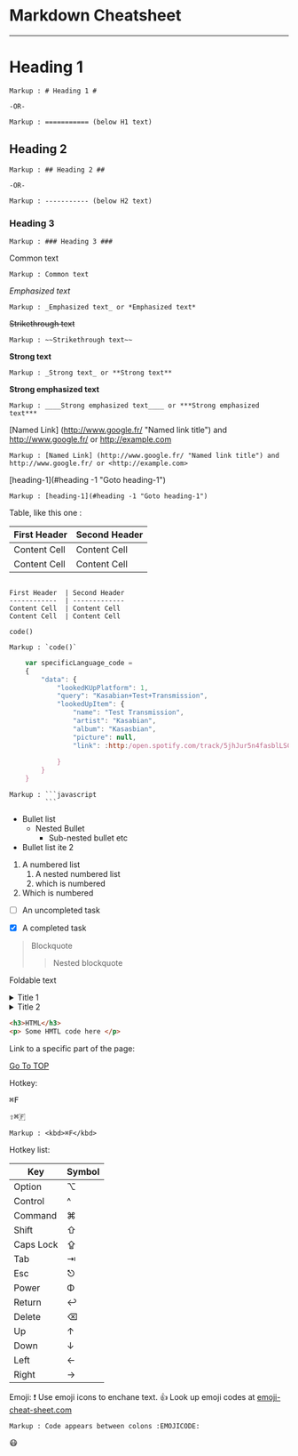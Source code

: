 Markdown Cheatsheet<a name="TOP"></a>
===================

- - - - 
# Heading 1 #

    Markup : # Heading 1 #

    -OR-

    Markup : =========== (below H1 text)

## Heading 2 ##

    Markup : ## Heading 2 ##

    -OR-

    Markup : ----------- (below H2 text)

### Heading 3 ###

    Markup : ### Heading 3 ###

Common text

    Markup : Common text

_Emphasized text_

    Markup : _Emphasized text_ or *Emphasized text*

~~Strikethrough text~~

    Markup : ~~Strikethrough text~~

__Strong text__
    
    Markup : _Strong text_ or **Strong text**

____Strong emphasized text____

    Markup : ____Strong emphasized text____ or ***Strong emphasized text***

[Named Link] (http://www.google.fr/ "Named link title") and http://www.google.fr/ or <http://example.com>

    Markup : [Named Link] (http://www.google.fr/ "Named link title") and http://www.google.fr/ or <http://example.com>

[heading-1](#heading -1 "Goto heading-1")

    Markup : [heading-1](#heading -1 "Goto heading-1")

Table, like this one : 

First Header  | Second Header
------------  | -------------
Content Cell  | Content Cell
Content Cell  | Content Cell

```

First Header  | Second Header
------------  | -------------
Content Cell  | Content Cell
Content Cell  | Content Cell 
```


`code()`

    Markup : `code()`

```javascript
    var specificLanguage_code = 
    {
        "data": {
            "lookedKUpPlatform": 1,
            "query": "Kasabian+Test+Transmission",
            "lookedUpItem": {
                "name": "Test Transmission",
                "artist": "Kasabian",
                "album": "Kasasbian",
                "picture": null,
                "link": :http:/open.spotify.com/track/5jhJur5n4fasblLSCOcrTP"
            
            }    
        }
    }
```

    Markup : ```javascript
             ```

* Bullet list
    * Nested Bullet
        * Sub-nested bullet etc
* Bullet list ite 2 
1. A numbered list
    1. A nested numbered list
    2. which is numbered
2. Which is numbered

- [ ] An uncompleted task
- [X] A completed task



> Blockquote
>> Nested blockquote

Foldable text

<details>
    <summary>Title 1</summary>
    <p>Content 1 Content 1 Content 1 Content 1 Content 1</p>
</details>
<details>
    <summary>Title  2</summary>
    <p>Content 2 Content 2 Content 2 Content 2 Content 2</p>
</details>

```html
<h3>HTML</h3>
<p> Some HMTL code here </p>
```

Link to a specific part of the page:

[Go To TOP](#TOP)

Hotkey:

<kbd>⌘F</kbd>

<kbd>⇧⌘🇫</kbd>

    Markup : <kbd>⌘F</kbd>

Hotkey list:

| Key | Symbol |
| --- | --- |
| Option | ⌥ |
| Control | ^ |
| Command | ⌘ |
| Shift | ⇧ |
| Caps Lock| ⇪ |
| Tab | ⇥ |
| Esc | ⎋ |
| Power | Φ |
| Return | ↩ |
| Delete | ⌫ |
| Up | ↑ |
| Down | ↓ |
| Left | ← |
| Right | → |

Emoji:
:exclamation: Use emoji icons to enchane text. :+1: Look up emoji codes at
[emoji-cheat-sheet.com](http://emoji-cheat-sheet.com/)

    Markup : Code appears between colons :EMOJICODE:

:mask: